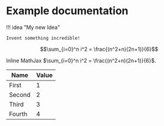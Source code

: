 # Example documentation

!!! idea "My new Idea"

    Invent something incredible!

$$\sum_{i=0}^n i^2 = \frac{(n^2+n)(2n+1)}{6}$$

Inline MathJax $\sum_{i=0}^n i^2 = \frac{(n^2+n)(2n+1)}{6}$.

| Name   | Value |
|--------|-------|
| First  | 1     |
| Second | 2     |
| Third  | 3     |
| Fourth | 4     |
